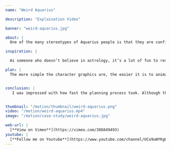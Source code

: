 ```yaml
---
name: "Weird Aquarius"

description: "Explaination Video"

banner: "weird-aquarius.jpg"

about: |
  One of the many stereotypes of Aquarius people is that they are confidently weird. Friends love their eccentricities and originality.

inspiration: |

  As someone who doesn’t believe in astrology, it’s a lot of fun to research and educate myself on other people’s beliefs. From the online research and the podcasts I frequently listen to, I gathered a general idea of Aquarius’ personality. I wanted to mainly highlight their eccentric and confidently weird personality.

plan: |
  The more simple the character graphics are, the easier it is to animate in After Effects. With that said, sketching and vectorizing the character didn’t take long to do. I searched for an audio that I thought would perfectly describe just how odd Aquarius’ are.


conclusion: |
   I was impressed with how fast the planning process took. Although this project would normally take three weeks to build, this project took me 3 days to complete.


thumbnail: "/motion/thumbnail/weird-aquarius.png"
video: "/motion/weird-aquarius.mp4"
image: "/motion/case-study/weird-aquarius.jpg"

web-url: |
  [**View on Vimeo**](https://vimeo.com/386849493)
youtube: |
  [**Follow me on Youtube**](https://www.youtube.com/channel/UCo9uWYKgU5O73NS2jctAfpw)
---
```

